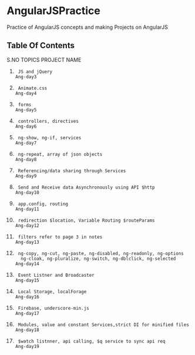 # AngularJSPractice
Practice of AngularJS concepts and making Projects on AngularJS

## Table Of Contents

S.NO        TOPICS                                                         PROJECT NAME
01.      JS and jQuery						                                Ang-day3
02.      Animate.css 						                                Ang-day4
03.      forms							                                    Ang-day5
04.      controllers, directives					                        Ang-day6
05.      ng-show, ng-if, services				                            Ang-day7
06.      ng-repeat, array of json objects 			                        Ang-day8
07.      Referencing/data sharing through Services		                    Ang-day9
08.      Send and Receive data Asynchronously using API $http               Ang-day10
09.      app.config, routing                                                Ang-day11
10.      redirection $location, Variable Routing $routeParams               Ang-day12
11.      filters refer to page 3 in notes                                   Ang-day13
12.      ng-copy, ng-cut, ng-paste, ng-disabled, ng-readonly, ng-options
          ng-cloak, ng-pluralize, ng-switch, ng-dblclick, ng-selected       Ang-day14
13.      Event Listner and Broadcaster                                      Ang-day15
14.      Local Storage, localForage                                         Ang-day16
15.      Firebase, underscore-min.js                                        Ang-day17
16.      Modules, value and constant Services,strict DI for minified files  Ang-day18
17.      $watch listnner, api calling, $q service to sync api req           Ang-day19